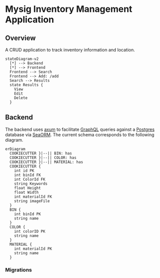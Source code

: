 # Mysig Inventory Management Application

## Overview

A CRUD application to track inventory information and location. 

```mermaid
stateDiagram-v2
  [*] --> Backend
  [*] --> Frontend
  Frontend --> Search
  Frontend --> Add: /add
  Search --> Results
  state Results {
    View
    Edit 
    Delete
  }
```

## Backend

The backend uses [axum](https://github.com/tokio-rs/axum) to facilitate [GraphQL](https://github.com/async-graphql/async-graphql) queries against a [Postgres](https://www.postgresql.org/) database via [SeaORM](https://www.sea-ql.org/SeaORM/). The current schema corresponds to the following diagram.

```mermaid
erDiagram
  COOKIECUTTER }|--|| BIN: has
  COOKIECUTTER }|--|| COLOR: has
  COOKIECUTTER }|--|| MATERIAL: has
  COOKIECUTTER {
    int id PK
    int binId FK
    int ColorId FK
    string Keywords
    float Height
    float Width
    int materialId FK
    string imageFile
  }
  BIN {
    int binId PK
    string name
  }
  COLOR {
    int colorID PK
    string name
  }
  MATERIAL {
    int materialId PK
    string name
  }
```

### Migrations



